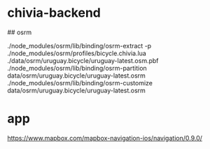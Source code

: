 # chivia-backend

## osrm

./node_modules/osrm/lib/binding/osrm-extract -p ./node_modules/osrm/profiles/bicycle.chivia.lua ./data/osrm/uruguay.bicycle/uruguay-latest.osm.pbf
./node_modules/osrm/lib/binding/osrm-partition data/osrm/uruguay.bicycle/uruguay-latest.osrm
./node_modules/osrm/lib/binding/osrm-customize data/osrm/uruguay.bicycle/uruguay-latest.osrm

# app

https://www.mapbox.com/mapbox-navigation-ios/navigation/0.9.0/
